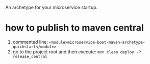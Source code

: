 An archetype for your microservice startup.
# how to publish to maven central
1. commented line: `<module>microservice-boot-maven-archetype-quickstart</module>`
2. go to the project root and then execute: `mvn clean deploy -P release_central`